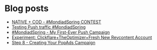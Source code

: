 # Blog posts
<!-- BLOG-POST-LIST:START -->
- [NATIVE + COD - #MondiadSpring CONTEST](https://afflift.com/f/threads/native-cod-mondiadspring-contest.10562/)
- [Testing Push traffic #MondiadSpring](https://afflift.com/f/threads/testing-push-traffic-mondiadspring.10538/)
- [#MondiadSpring - My First-Ever Push Campaign](https://afflift.com/f/threads/mondiadspring-my-first-ever-push-campaign.10463/)
- [Experiment: Clickflare+TheOptimizer+Fresh New Revcontent Account](https://afflift.com/f/threads/experiment-clickflare-theoptimizer-fresh-new-revcontent-account.10545/)
- [Step 8 - Creating Your PopAds Campaign](https://afflift.com/f/threads/step-8-creating-your-popads-campaign.2945/)
<!-- BLOG-POST-LIST:END -->
